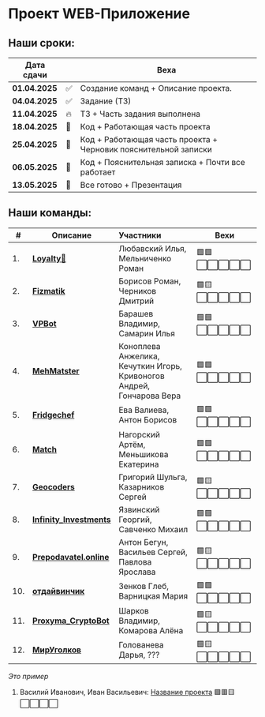 # Проект WEB-Приложение
## Наши сроки:
| Дата сдачи    | | Веха                                                                 |
|---------------|-|----------------------------------------------------------------------|
| **01.04.2025**|✅| Создание команд + Описание проекта.                                  |
| **04.04.2025**|✅| Задание (ТЗ)                                                         |
| **11.04.2025**|🔥| ТЗ + Часть задания выполнена                                         |
| **18.04.2025**|📅| Код + Работающая часть проекта                                       |
| **25.04.2025**|📅| Код + Работающая часть проекта + Черновик пояснительной записки      |
| **06.05.2025**|📅| Код + Пояснительная записка + Почти все работает                     |
| **13.05.2025**|📅| Все готово + Презентация                                             |

## Наши команды:

| # | Описание | Участники | Вехи |
|---|----------|:----------|------|
| 1. | **[Loyalty💸](./loyalty.md)** | Любавский Илья, Мельниченко Роман |🟩🟩⬜⬜⬜⬜⬜|
| 2. | **[Fizmatik](./fizmatik.md)** | Борисов Роман, Черников Дмитрий |🟩🟨⬜⬜⬜⬜⬜|
| 3. | **[VPBot](https://github.com/VovanDelion/VPBot/blob/master/readme.md)** | Барашев Владимир, Самарин Илья |🟩🟩⬜⬜⬜⬜⬜|
| 4. | **[MehMatster](./MexMaster.md)**  | Коноплева Анжелика, Кечуткин Игорь,<br>Кривоногов Андрей, Гончарова Вера |🟩🟩⬜⬜⬜⬜⬜|
| 5. | **[Fridgechef](./fridgechef.md)** | Ева Валиева, Антон Борисов |🟩🟩⬜⬜⬜⬜⬜|
| 6. | **[Match](./match.md)** | Нагорский Артём, Меньшикова Екатерина |🟩🟩⬜⬜⬜⬜⬜|
| 7. | **[Geocoders](./geocoders.md)** | Григорий Шульга, Казарников Сергей |🟩🟨⬜⬜⬜⬜⬜|
| 8. | **[Infinity_Investments](https://github.com/georgeY1707/Infinity_Investments/blob/master/README.md)** | Язвинский Георгий, Савченко Михаил |🟩🟩⬜⬜⬜⬜⬜|
| 9. | **[Prepodavatel.online](https://github.com/ssvXD/devHack_komandochka.git)** | Антон Бегун, Васильев Сергей, Павлова Ярослава |🟩🟨⬜⬜⬜⬜⬜|
| 10. | **[отдайвинчик](./munuaGLEB.md)** | Зенков Глеб, Варницкая Мария |🟩🟩⬜⬜⬜⬜⬜|
| 11. | **[Proxyma_CryptoBot](https://github.com/Rostov-on-Don-Komarova/Proxima_CryptoBot/blob/main/README.md)** | Шарков Владимир, Комарова Алёна |🟩🟨⬜⬜⬜⬜⬜|
| 12. | **[МирУголков](https://github.com/Hazart61/no1/blob/master/README.md)** | Голованева Дарья, ??? |🟩🟨⬜⬜⬜⬜⬜|


*Это пример* 
1. Василий Иванович, Иван Васильевич: [Название проекта](./Ссылка_на_ридми.md) 
   🟩🟥🟨⬜⬜⬜⬜
